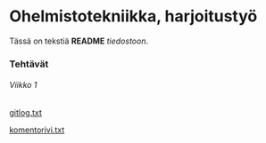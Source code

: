 # Ohelmistotekniikka, harjoitustyö

Tässä on tekstiä **README** *tiedostoon*.

### Tehtävät

###### Viikko 1

[gitlog.txt](https://github.com/iidaw/ot-harjoitustyo/blob/master/laskarit/viikko1/gitlog.txt)

[komentorivi.txt](https://github.com/iidaw/ot-harjoitustyo/blob/master/laskarit/viikko1/komentorivi.txt)
